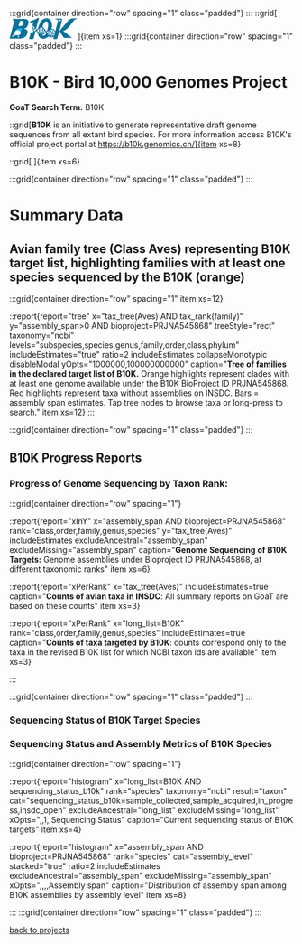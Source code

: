 

:::grid{container direction="row" spacing="1" class="padded"}
:::
::grid[![GoaT](/static/images/b10klogo.png)]{item xs=1}
:::grid{container direction="row" spacing="1" class="padded"}
:::

# B10K - Bird 10,000 Genomes Project
**GoaT Search Term:** B10K

::grid[**B10K** is an initiative to generate representative draft genome sequences from all extant bird species. For more information access B10K's official project portal at https://b10k.genomics.cn/]{item xs=8}

::grid[ ]{item xs=6}

:::grid{container direction="row" spacing="1" class="padded"}
:::

# Summary Data

## Avian family tree (Class Aves) representing B10K target list, highlighting families with at least one species sequenced by the B10K (orange)

:::grid{container direction="row" spacing="1" item xs=12}

::report{report="tree" x="tax_tree(Aves) AND tax_rank(family)" y="assembly_span>0 AND bioproject=PRJNA545868" treeStyle="rect" taxonomy="ncbi" levels="subspecies,species,genus,family,order,class,phylum" includeEstimates="true" ratio=2 includeEstimates collapseMonotypic disableModal yOpts="1000000,100000000000" caption="**Tree of families in the declared target list of B10K.** Orange highlights represent clades with at least one genome available under the B10K BioProject ID PRJNA545868. Red highlights represent taxa without assemblies on INSDC. Bars = assembly span estimates. Tap tree nodes to browse taxa or long-press to search." item xs=12}
:::


:::grid{container direction="row" spacing="1" class="padded"}
:::

## B10K Progress Reports
### Progress of Genome Sequencing by Taxon Rank: 
:::grid{container direction="row" spacing="1"}

::report{report="xInY" x="assembly_span AND bioproject=PRJNA545868" rank="class,order,family,genus,species" y="tax_tree(Aves)" includeEstimates excludeAncestral="assembly_span" excludeMissing="assembly_span" caption="**Genome Sequencing of B10K Targets:** Genome assemblies under Bioproject ID PRJNA545868, at different taxonomic ranks" item xs=6}

::report{report="xPerRank" x="tax_tree(Aves)" includeEstimates=true caption="**Counts of avian taxa in INSDC**: All summary reports on GoaT are based on these counts" item xs=3}

::report{report="xPerRank" x="long_list=B10K" rank="class,order,family,genus,species" includeEstimates=true caption="**Counts of taxa targeted by B10K**: counts correspond only to the taxa in the revised B10K list for which NCBI taxon ids are available" item xs=3}

:::

:::grid{container direction="row" spacing="1" class="padded"}
:::

### Sequencing Status of B10K Target Species

### Sequencing Status and Assembly Metrics of B10K Species

:::grid{container direction="row" spacing="1"}

::report{report="histogram" x="long_list=B10K AND sequencing_status_b10k" rank="species" taxonomy="ncbi" result="taxon" cat="sequencing_status_b10k=sample_collected,sample_acquired,in_progress,insdc_open" excludeAncestral="long_list" excludeMissing="long_list" xOpts=",,1,,Sequencing Status" caption="Current sequencing status of B10K targets" item xs=4}

::report{report="histogram" x="assembly_span AND bioproject=PRJNA545868" rank="species" cat="assembly_level" stacked="true" ratio=2 includeEstimates excludeAncestral="assembly_span" excludeMissing="assembly_span" xOpts=",,,,Assembly span" caption="Distribution of assembly span among B10K assemblies by assembly level" item xs=8}



:::
:::grid{container direction="row" spacing="1" class="padded"}
:::



[back to projects](/projects)
